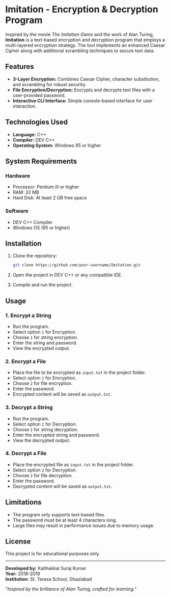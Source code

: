 # Imitation - Encryption & Decryption Program

Inspired by the movie *The Imitation Game* and the work of Alan Turing, **Imitation** is a text-based encryption and decryption program that employs a multi-layered encryption strategy. The tool implements an enhanced Caesar Cipher along with additional scrambling techniques to secure text data.

## Features

- **3-Layer Encryption:** Combines Caesar Cipher, character substitution, and scrambling for robust security.
- **File Encryption/Decryption:** Encrypts and decrypts text files with a user-provided password.
- **Interactive CLI Interface:** Simple console-based interface for user interaction.

## Technologies Used

- **Language:** C++
- **Compiler:** DEV C++
- **Operating System:** Windows 95 or higher

## System Requirements

### Hardware
- Processor: Pentium III or higher
- RAM: 32 MB
- Hard Disk: At least 2 GB free space

### Software
- DEV C++ Compiler
- Windows OS (95 or higher)

## Installation

1. Clone the repository:
   ```bash
   git clone https://github.com/your-username/Imitation.git
   ```

2. Open the project in DEV C++ or any compatible IDE.

3. Compile and run the project.

## Usage

### 1. Encrypt a String
- Run the program.
- Select option `1` for Encryption.
- Choose `1` for string encryption.
- Enter the string and password.
- View the encrypted output.

### 2. Encrypt a File
- Place the file to be encrypted as `input.txt` in the project folder.
- Select option `1` for Encryption.
- Choose `2` for file encryption.
- Enter the password.
- Encrypted content will be saved as `output.txt`.

### 3. Decrypt a String
- Run the program.
- Select option `2` for Decryption.
- Choose `1` for string decryption.
- Enter the encrypted string and password.
- View the decrypted output.

### 4. Decrypt a File
- Place the encrypted file as `input.txt` in the project folder.
- Select option `2` for Decryption.
- Choose `2` for file decryption.
- Enter the password.
- Decrypted content will be saved as `output.txt`.

## Limitations

- The program only supports text-based files.
- The password must be at least 4 characters long.
- Large files may result in performance issues due to memory usage.

## License

This project is for educational purposes only.

---

**Developed by:** Kaithakkal Suraj Kumar  
**Year:** 2018-2019  
**Institution:** St. Teresa School, Ghaziabad

*"Inspired by the brilliance of Alan Turing, crafted for learning."*

